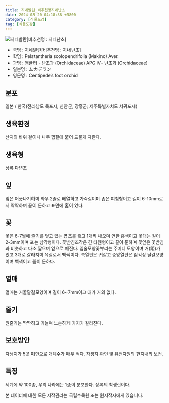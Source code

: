 ```yaml
---
title: 지네발란_비추천명지네난초
date: 2024-08-20 04:18:38 +0800
category: [식물도감]
tag: [식물도감]
---
```




![지네발란[비추천명 : 지네난초]](/fileUpload/plants/basic/Orchidaceae/Sarcanthus/6414/6414_1_th2.jpg)
- 국명 : 지네발란[비추천명 : 지네난초]
- 학명 : Pelatantheria scolopendrifolia (Makino) Aver.
- 과명 : 앵글러 - 난초과 (Orchidaceae) APG Ⅳ- 난초과 (Orchidaceae)
- 일본명 : ムカデラン
- 영문명 : Centipede’s foot orchid


## 분포
일본 / 한국(전라남도 목포시, 신안군, 장흥군; 제주특별자치도 서귀포시) 
## 생육환경
산지의 바위 겉이나 나무 껍질에 붙어 드물게 자란다.
## 생육형
상록 다년초
## 잎
잎은 어긋나기하며 좌우 2줄로 배열하고 가죽질이며 좁은 피침형이고 길이 6-10mm로서 딱딱하며 끝이 둔하고 표면에 홈이 있다.
## 꽃
꽃은 6-7월에 줄기를 덮고 있는 엽초를 뚫고 1개씩 나오며 연한 홍색이고 꽃대는 길이 2-3mm이며 포는 삼각형이다. 꽃받침조각은 긴 타원형이고 끝이 둔하며 꽃잎은 꽃받침과 비슷하고 다소 짧으며 옆으로 퍼진다. 입술모양꽃부리는 주머니 모양이며 거(距)가 있고 3개로 갈라지며 육질로서 백색이다. 측열편은 귀같고 중앙열편은 삼각상 달걀모양이며 백색이고 끝이 둔하다.
## 열매
열매는 거꿀달걀모양이며 길이 6~7mm이고 대가 거의 없다.
## 줄기
원줄기는 딱딱하고 가늘며 느슨하게 가지가 갈라진다.
## 보호방안
자생지가 5곳 미만으로 개체수가 매우 적다. 자생지 확인 및 유전자원의 현지내외 보전.
## 특징
세계에 약 100종, 우리 나라에는 1종이 분포한다. 상록의 착생란이다.






본 데이터에 대한 모든 저작권리는 국립수목원 또는 원저작자에게 있습니다.
